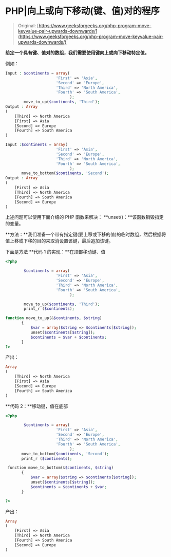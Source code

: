 # PHP|向上或向下移动(键、值)对的程序

> Original: [https://www.geeksforgeeks.org/php-program-move-keyvalue-pair-upwards-downwards/](https://www.geeksforgeeks.org/php-program-move-keyvalue-pair-upwards-downwards/)

**给定一个具有键、值对的数组，我们需要使用键向上或向下移动特定值。**

例如：

```php
Input : $continents = array(
                      'First' => 'Asia',
                      'Second' => 'Europe',
                      'Third' => 'North America',
                      'Fourth' => 'South America',
                            );
        move_to_up($continents, 'Third');
Output : Array
(
    [Third] => North America
    [First] => Asia
    [Second] => Europe
    [Fourth] => South America
)

Input :$continents = array(
                      'First' => 'Asia',
                      'Second' => 'Europe',
                      'Third' => 'North America',
                      'Fourth' => 'South America',
                            );
       move_to_bottom($continents, 'Second');
Output : Array
(
    [First] => Asia
    [Third] => North America
    [Fourth] => South America
    [Second] => Europe
)

```

上述问题可以使用下面介绍的 PHP 函数来解决：
**unset()：**该函数销毁指定的变量。

**方法：**我们准备一个带有指定键(要上移或下移的值)的临时数组，然后根据将值上移或下移的目的来取消设置该键，最后追加该键。

下面是方法
**代码 1 的实现：**在顶部移动键、值

```php
<?php

        $continents = array(
                      'First' => 'Asia',
                      'Second' => 'Europe',
                      'Third' => 'North America',
                      'Fourth' => 'South America',
                            );

        move_to_up($continents, 'Third');
        print_r ($continents);

function move_to_up(&$continents, $string)
       {
           $var = array($string => $continents[$string]);
           unset($continents[$string]);
           $continents = $var + $continents;
       }
?>
```

产出：

```php
Array
(
    [Third] => North America
    [First] => Asia
    [Second] => Europe
    [Fourth] => South America
)

```

**代码 2：**移动键，值在底部

```php
<?php

        $continents = array(
                      'First' => 'Asia',
                      'Second' => 'Europe',
                      'Third' => 'North America',
                      'Fourth' => 'South America',
                            );
       move_to_bottom($continents, 'Second');
       print_r ($continents);

 function move_to_bottom(&$continents, $string)
       {
           $var = array($string => $continents[$string]);
           unset($continents[$string]);
           $continents = $continents + $var;
       }

?>
```

产出：

```php
Array
(
    [First] => Asia
    [Third] => North America
    [Fourth] => South America
    [Second] => Europe
)

```